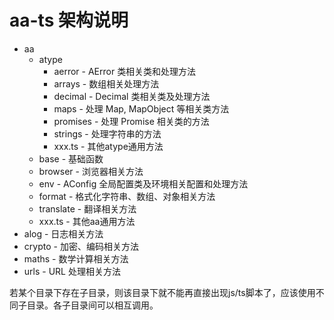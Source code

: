 # aa-ts 架构说明

* aa
    * atype
        * aerror - AError 类相关类和处理方法
        * arrays - 数组相关处理方法
        * decimal - Decimal 类相关类及处理方法
        * maps - 处理 Map, MapObject 等相关类方法
        * promises - 处理 Promise 相关类的方法
        * strings - 处理字符串的方法
        * xxx.ts - 其他atype通用方法
    * base - 基础函数
    * browser - 浏览器相关方法
    * env - AConfig 全局配置类及环境相关配置和处理方法
    * format - 格式化字符串、数组、对象相关方法
    * translate - 翻译相关方法
    * xxx.ts - 其他aa通用方法
* alog - 日志相关方法
* crypto - 加密、编码相关方法
* maths - 数学计算相关方法
* urls - URL 处理相关方法

若某个目录下存在子目录，则该目录下就不能再直接出现js/ts脚本了，应该使用不同子目录。各子目录间可以相互调用。

 